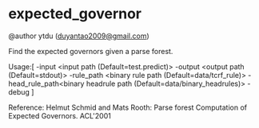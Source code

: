 # expected_governor
@author ytdu (duyantao2009@gmail.com)

Find the expected governors given a parse forest.

Usage:[
-input <input path (Default=test.predict)>
 -output <output path (Default=stdout)>
 -rule_path <binary rule path (Default=data/tcrf_rule)>
 -head_rule_path<binary headrule path (Default=data/binary_headrules)>
 -debug
]

Reference:
Helmut Schmid and Mats Rooth: Parse forest Computation of Expected Governors. ACL'2001

